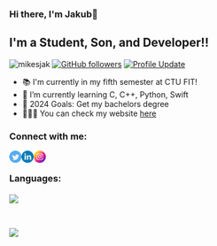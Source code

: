 ### Hi there, I'm Jakub👋 

## I'm a Student, Son, and Developer!!

<p align="left"> 
    <img src="https://komarev.com/ghpvc/?username=mikesjak" alt="mikesjak"/>   
    <a href="https://github.com/mikesjak?tab=followers"><img alt="GitHub followers" src="https://img.shields.io/github/followers/mikesjak?color=4C1&logo=github"></a>     
    <a href="https://github.com/mikesjak/mikesjak" target="_blank"><img alt="Profile Update" src="https://img.shields.io/github/last-commit/mikesjak/mikesjak?label=Profile%20update&style=fflat-square&color=brightgreen"></a>

- 📚  I'm currently in my fifth semester at CTU FIT!
- 🌱  I’m currently learning C, C++, Python, Swift
- 🥅  2024 Goals: Get my bachelors degree
- 🙋🏻‍♂️  You can check my website <a href="https://www.jakubmikes.cz">here</a>

### Connect with me:

[<img align="left" alt="Twitter" width="22px" src="twitter.png" />][twitter]
[<img align="left" alt="LinkedIn" width="22px" src="linkedin.png" />][linkedin]
[<img align="left" alt="Instagram" width="22px" src="instagram.png" />][instagram]

<br />

### Languages:

<a href="https://github.com/anuraghazra/github-readme-stats"><img align="center" src="https://github-readme-stats.vercel.app/api/top-langs/?username=mikesjak&layout=compact&theme=tokyonight&hide_border=true" /></a> 

<br />

[twitter]: https://twitter.com/mikesjak
[youtube]: https://www.youtube.com/channel/UCBNrdjR4b70gMnjh8_wSP7w
[instagram]: https://www.instagram.com/kubamikesu/
[linkedin]: https://www.linkedin.com/in/mikesjak/

![](https://hit.yhype.me/github/profile?user_id=97596417)
